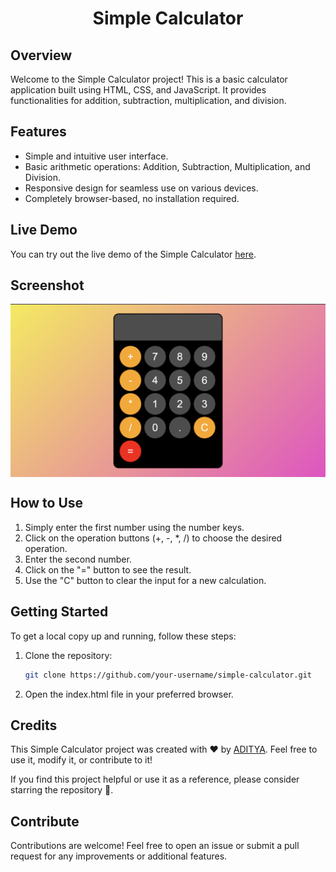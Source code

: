 <h1 align="center">Simple Calculator</h1>



## Overview
Welcome to the Simple Calculator project! This is a basic calculator application built using HTML, CSS, and JavaScript. It provides functionalities for addition, subtraction, multiplication, and division.

## Features
- Simple and intuitive user interface.
- Basic arithmetic operations: Addition, Subtraction, Multiplication, and Division.
- Responsive design for seamless use on various devices.
- Completely browser-based, no installation required.

## Live Demo
You can try out the live demo of the Simple Calculator [here](https://adisharma-git.github.io/Simple-calculator/).

## Screenshot
<img src="https://github.com/adisharma-git/Simple-calculator/blob/main/screenshot.png" align="center">

## How to Use
1. Simply enter the first number using the number keys.
2. Click on the operation buttons (+, -, *, /) to choose the desired operation.
3. Enter the second number.
4. Click on the "=" button to see the result.
5. Use the "C" button to clear the input for a new calculation.

## Getting Started
To get a local copy up and running, follow these steps:

1. Clone the repository:
   ```sh
   git clone https://github.com/your-username/simple-calculator.git
2. Open the index.html file in your preferred browser.


## Credits
This Simple Calculator project was created with ❤️ by [ADITYA](https://github.com/adisharma-git). Feel free to use it, modify it, or contribute to it!

If you find this project helpful or use it as a reference, please consider starring the repository 🌟.

## Contribute
Contributions are welcome! Feel free to open an issue or submit a pull request for any improvements or additional features.

